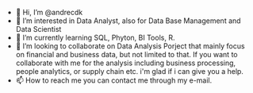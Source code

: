 - 👋 Hi, I’m @andrecdk
- 👀 I’m interested in Data Analyst, also for Data Base Management and Data Scientist
- 🌱 I’m currently learning SQL, Phyton, BI Tools, R.
- 💞️ I’m looking to collaborate on Data Analysis Porject that mainly focus on financial and business data, but not limited to that. If you want to collaborate with me for the analysis including business processing, people analytics, or supply chain etc. i'm glad if i can give you a help.
- 📫 How to reach me you can contact me through my e-mail.

<!---
andrecdk/andrecdk is a ✨ special ✨ repository because its `README.md` (this file) appears on your GitHub profile.
You can click the Preview link to take a look at your changes.
--->
